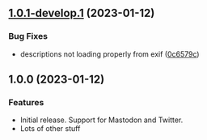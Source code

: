 ## [1.0.1-develop.1](https://github.com/madisonbikes/cyclistsofmsn-backend/compare/v1.0.0...v1.0.1-develop.1) (2023-01-12)


### Bug Fixes

* descriptions not loading properly from exif ([0c6579c](https://github.com/madisonbikes/cyclistsofmsn-backend/commit/0c6579c9d0586b1c55403c8fb073dcb556f69678))

## 1.0.0 (2023-01-12)

### Features

* Initial release. Support for Mastodon and Twitter.
* Lots of other stuff
